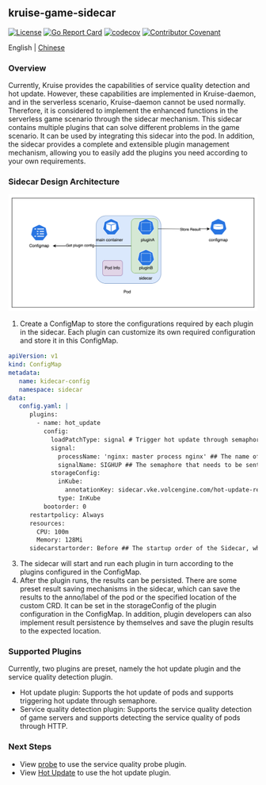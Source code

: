 ## kruise-game-sidecar
[![License](https://img.shields.io/badge/license-Apache%202-4EB1BA.svg)](https://www.apache.org/licenses/LICENSE-2.0.html)
[![Go Report Card](https://goreportcard.com/badge/github.com/openkruise/kruise-game)](https://goreportcard.com/report/github.com/openkruise/kruise)
[![codecov](https://codecov.io/gh/openkruise/kruise-game/branch/master/graph/badge.svg)](https://codecov.io/gh/openkruise/kruise-game)
[![Contributor Covenant](https://img.shields.io/badge/Contributor%20Covenant-v2.0%20adopted-ff69b4.svg)](./CODE_OF_CONDUCT.md)

English | [Chinese](./doc/中文/说明文档.md)
### Overview
Currently, Kruise provides the capabilities of service quality detection and hot update. However, these capabilities are implemented in Kruise-daemon, and in the serverless scenario, Kruise-daemon cannot be used normally.
Therefore, it is considered to implement the enhanced functions in the serverless game scenario through the sidecar mechanism. This sidecar contains multiple plugins that can solve different problems in the game scenario. It can be used by integrating this sidecar into the pod.
In addition, the sidecar provides a complete and extensible plugin management mechanism, allowing you to easily add the plugins you need according to your own requirements.

### Sidecar Design Architecture
![sidecar-struct](./doc/img/sidecar-struct.png)
1. Create a ConfigMap to store the configurations required by each plugin in the sidecar. Each plugin can customize its own required configuration and store it in this ConfigMap.
```yaml
apiVersion: v1
kind: ConfigMap
metadata:
   name: kidecar-config
   namespace: sidecar
data:
   config.yaml: |
      plugins:
        - name: hot_update
          config:
            loadPatchType: signal # Trigger hot update through semaphore
            signal:
              processName: 'nginx: master process nginx' ## The name of the process that triggers the hot update of the main process
              signalName: SIGHUP ## The semaphore that needs to be sent when triggering the hot update of the main process
            storageConfig:
              inKube:
                annotationKey: sidecar.vke.volcengine.com/hot-update-result # Save the hot update result to which anno of the pod
              type: InKube
          bootorder: 0
      restartpolicy: Always
      resources:
        CPU: 100m
        Memory: 128Mi
      sidecarstartorder: Before ## The startup order of the Sidecar, whether it is before or after the main container

```
3. The sidecar will start and run each plugin in turn according to the plugins configured in the ConfigMap.
4. After the plugin runs, the results can be persisted. There are some preset result saving mechanisms in the sidecar, which can save the results to the anno/label of the pod or the specified location of the custom CRD.
   It can be set in the storageConfig of the plugin configuration in the ConfigMap. In addition, plugin developers can also implement result persistence by themselves and save the plugin results to the expected location.

### Supported Plugins
Currently, two plugins are preset, namely the hot update plugin and the service quality detection plugin.
* Hot update plugin: Supports the hot update of pods and supports triggering hot update through semaphore.
* Service quality detection plugin: Supports the service quality detection of game servers and supports detecting the service quality of pods through HTTP.

### Next Steps
* View [probe](./doc/en/user_manuals/probe.md) to use the service quality probe plugin.
* View [Hot Update](./doc/en/user_manuals/probe.md) to use the hot update plugin. 

